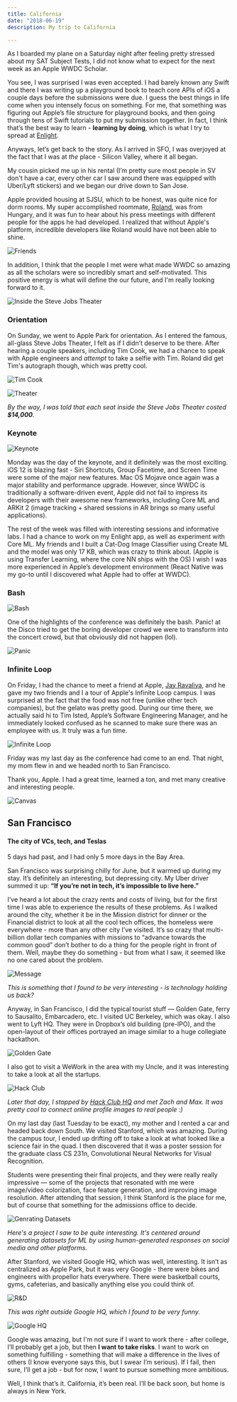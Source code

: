 ```yaml
---
title: California
date: "2018-06-19"
description: My trip to California

---
```


<div class="cali">
As I boarded my plane on a Saturday night after feeling pretty stressed about my SAT Subject Tests, I did not know what to expect for the next week as an Apple WWDC Scholar.

You see, I was surprised I was even accepted. I had barely known any Swift and there I was writing up a playground book to teach core APIs of iOS a couple days before the submissions were due. I guess the best things in life come when you intensely focus on something. For me, that something was figuring out Apple’s file structure for playground books, and then going through tens of Swift tutorials to put my submission together. In fact, I think that’s the best way to learn - **learning by doing**, which is what I try to spread at [Enlight](https://enlight.nyc).

Anyways, let’s get back to the story. As I arrived in SFO, I was overjoyed at the fact that I was at _the_ place - Silicon Valley, where it all began.

My cousin picked me up in his rental (I’m pretty sure most people in SV don't have a car, every other car I saw around there was equipped with Uber/Lyft stickers) and we began our drive down to San Jose.

Apple provided housing at SJSU, which to be honest, was quite nice for dorm rooms. My super accomplished roommate, [Roland](https://rolandhorvath.hu), was from Hungary, and it was fun to hear about his press meetings with different people for the apps he had developed. I realized that without Apple's platform, incredible developers like Roland would have not been able to shine.

![Friends](https://i.imgur.com/ysEFini.jpg)

In addition, I think that the people I met were what made WWDC so amazing as all the scholars were so incredibly smart and self-motivated. This positive energy is what will define the our future, and I'm really looking forward to it.

![Inside the Steve Jobs Theater](https://i.imgur.com/frmkz2L.jpg)

### Orientation

On Sunday, we went to Apple Park for orientation. As I entered the famous, all-glass Steve Jobs Theater, I felt as if I didn’t deserve to be there. After hearing a couple speakers, including Tim Cook, we had a chance to speak with Apple engineers and _attempt_ to take a selfie with Tim. Roland did get Tim's autograph though, which was pretty cool.

![Tim Cook](https://i.imgur.com/1IWff35.jpg)

![Theater](https://i.imgur.com/bVV8TWb.jpg)

_By the way, I was told that each seat inside the Steve Jobs Theater costed **$14,000**._

### Keynote

![Keynote](https://i.imgur.com/Mx4O1vT.jpg)

Monday was the day of the keynote, and it definitely was the most exciting. iOS 12 is blazing fast - Siri Shortcuts, Group Facetime, and Screen Time were some of the major new features. Mac OS Mojave once again was a major stability and performance upgrade. However, since WWDC is traditionally a software-driven event, Apple did not fail to impress its developers with their awesome new frameworks, including Core ML and ARKit 2 (image tracking + shared sessions in AR brings so many useful applications).

The rest of the week was filled with interesting sessions and informative labs. I had a chance to work on my Enlight app, as well as experiment with Core ML. My friends and I built a Cat-Dog Image Classifier using Create ML and the model was only 17 KB, which was crazy to think about. (Apple is using Transfer Learning, where the core NN ships with the OS) I wish I was more experienced in Apple’s development environment (React Native was my go-to until I discovered what Apple had to offer at WWDC).

### Bash

![Bash](https://i.imgur.com/ThxaH0J.jpg)

One of the highlights of the conference was definitely the bash. Panic! at the Disco tried to get the boring developer crowd we were to transform into the concert crowd, but that obviously did not happen (lol).

![Panic](https://i.imgur.com/IaJtJI9.jpg)

### Infinite Loop

On Friday, I had the chance to meet a friend at Apple, [Jay Ravaliya](http://jayravaliya.com), and he gave my two friends and I a tour of Apple's Infinite Loop campus. I was surprised at the fact that the food was not free (unlike other tech companies), but the gelato was pretty good. During our time there, we actually said hi to Tim Isted, Apple’s Software Engineering Manager, and he immediately looked confused as he scanned to make sure there was an employee with us. It truly was a fun time.

![Infinite Loop](https://i.imgur.com/XelwLFC.jpg)

Friday was my last day as the conference had come to an end. That night, my mom flew in and we headed north to San Francisco.

Thank you, Apple. I had a great time, learned a ton, and met many creative and interesting people.

![Canvas](https://i.imgur.com/Kdtpq3z.jpg)

## San Francisco

#### The city of VCs, tech, and Teslas

5 days had past, and I had only 5 more days in the Bay Area.

San Francisco was surprising chilly for June, but it warmed up during my stay. It’s definitely an interesting, but depressing city. My Uber driver summed it up: **“If you’re not in tech, it’s impossible to live here.”**

I’ve heard a lot about the crazy rents and costs of living, but for the first time I was able to experience the results of these problems. As I walked around the city, whether it be in the Mission district for dinner or the Financial district to look at all the cool tech offices, the homeless were everywhere - more than any other city I’ve visited. It’s so crazy that multi-billion dollar tech companies with missions to “advance towards the common good” don’t bother to do a thing for the people right in front of them. Well, maybe they do something - but from what I saw, it seemed like no one cared about the problem.

![Message](https://i.imgur.com/otjErhz.jpg)

_This is something that I found to be very interesting - is technology holding us back?_

Anyway, in San Francisco, I did the typical tourist stuff — Golden Gate, ferry to Sausalito, Embarcadero, etc. I visited UC Berkeley, which was okay. I also went to Lyft HQ. They were in Dropbox’s old building (pre-IPO), and the open-layout of their offices portrayed an image similar to a huge collegiate hackathon.

![Golden Gate](https://i.imgur.com/vqGHZWw.jpg)

I also got to visit a WeWork in the area with my Uncle, and it was interesting to take a look at all the startups.

![Hack Club](https://i.imgur.com/YC3JJoN.jpg)

_Later that day, I stopped by [Hack Club HQ](https://hackclub.com) and met Zach and Max. It was pretty cool to connect online profile images to real people :)_

On my last day (last Tuesday to be exact), my mother and I rented a car and headed back down South. We visited Stanford, which was amazing. During the campus tour, I ended up drifting off to take a look at what looked like a science fair in the quad. I then discovered that it was a poster session for the graduate class CS 231n, Convolutional Neural Networks for Visual Recognition.

Students were presenting their final projects, and they were really really impressive — some of the projects that resonated with me were image/video colorization, face feature generation, and improving image resolution. After attending that session, I think Stanford is the place for me, but of course that something for the admissions office to decide.

![Genrating Datasets](https://i.imgur.com/XQREiul.jpg)

_Here's a project I saw to be quite interesting. It's centered around generating datasets for ML by using human-generated responses on social media and other platforms._

After Stanford, we visited Google HQ, which was well, interesting. It isn’t as centralized as Apple Park, but it was very Google - there were bikes and engineers with propellor hats everywhere. There were basketball courts, gyms, cafeterias, and basically anything else you could think of.

![R&D](https://i.imgur.com/KnKv2zw.jpg)

_This was right outside Google HQ, which I found to be very funny._

![Google HQ](https://i.imgur.com/jVNUAjj.jpg)

Google was amazing, but I'm not sure if I want to work there - after college, I’ll probably get a job, but then **I want to take risks**. I want to work on something fulfilling - something that will make a difference in the lives of others (I know everyone says this, but I swear I’m serious). If I fail, then sure, I’ll get a job - but for now, I want to pursue something more ambitious.

Well, I think that’s it. California, it’s been real. I’ll be back soon, but home is always in New York.

</div>
